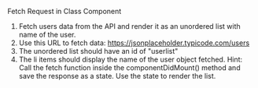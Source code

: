 Fetch Request in Class Component
1. Fetch users data from the API and render it as an unordered list with name of the user.
2. Use this URL to fetch data: https://jsonplaceholder.typicode.com/users
3. The unordered list should have an id of "userlist"
4. The li items should display the name of the user object fetched. 
Hint: Call the fetch function inside the componentDidMount() method and save the response as a state. Use the state to render the list.